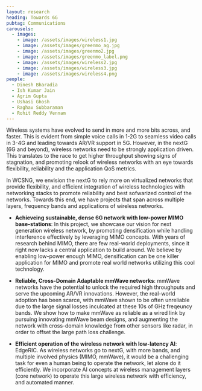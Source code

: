 ```yaml
---
layout: research
heading: Towards 6G
pubtag: Communications
carousels:
  - images:
    - image: /assets/images/wireless1.jpg
    - image: /assets/images/greenmo_ag.jpg
    - image: /assets/images/greenmo2.jpg
    - image: /assets/images/greenmo_label.png
    - image: /assets/images/wireless2.jpg
    - image: /assets/images/wireless3.jpg
    - image: /assets/images/wireless4.png
people:
  - Dinesh Bharadia
  - Ish Kumar Jain
  - Agrim Gupta
  - Ushasi Ghosh
  - Raghav Subbaraman
  - Rohit Reddy Vennam
---
```


Wireless systems have evolved to send in more and more bits across, and faster. This is evident from simple voice calls in 1-2G to seamless video calls in 3-4G and leading towards AR/VR support in 5G. However, in the nextG (6G and beyond), wireless networks need to be strongly application driven. This translates to the race to get higher throughput showing signs of stagnation, and promoting relook of wireless networks with an eye towards flexibility, reliability and the application QoS metrics. 

In WCSNG, we envision the nextG to rely more on virtualized networks that provide flexibility, and efficient integration of wireless technologies with networking stacks to promote reliability and best sofwarized control of the networks. Towards this end, we have projects that span across multiple layers, frequency bands and applications of wireless networks. 

* **Achieveing sustainable, dense 6G network with low-power MIMO base-stations**: In this project, we showcase our vision for next generation wireless network, by promoting densification while handling interference effectively by leveraging MIMO concepts. With years of research behind MIMO, there are few real-world deployments, since it right now lacks a central application to build around. We believe by enabling low-power enough MIMO, densification can be one killer application for MIMO and promote real world networks utilizing this cool technology.

* **Reliable, Cross-Domain Adaptable mmWave networks**: mmWave networks have the potential to unlock the required high throughputs and serve the upcoming AR/VR innovations. However, the real-world adoption has been scarce, with mmWave shown to be often unreliable due to the large signal losses inculcated at these 10s of GHz freqeuncy bands. We show how to make mmWave as reliable as a wired link by pursuing innovating mmWave beam designs, and augmenting the network with cross-domain knowledge from other sensors like radar, in order to offset the large path loss challenge.

* **Efficient operation of the wireless network with low-latency AI**: EdgeRIC. As wireless networks go to nextG, with more bands, and multiple involved physics (MIMO, mmWave), it would be a challenging task for even a human being to operate the network, let alone do it efficiently. We incorporate AI concepts at wireless management layers (core network) to operate this large wireless network with efficiency, and automated manner. 

<!-- However, this doesn’t align well with the move towards green alternatives for the upcoming wireless generation, as most of the existing throughput-optimal wireless networks fail to be energy efficient and sustainable. Further, even with a sharp increase in throughput, networks still deal with issues of blockage and dead spots, which hamper the reliability of a wireless link.  -->

<!-- Towards, this end, WCSNG innovates on , I will present GreenMO, which has the potential to make Massive MIMO more sustainable, by incorporating hardware virtualization concept across multiple antennas and saving circuits/RF front end power consumption. Then, I will present mmReliable, which shows how mmWave networks can be made reliable to blockage effects by utilizing multiple directional beams instead of a single blockage-prone beam. -->

<!-- Millimeter-wave wireless communications with high throughput are poised as enablers of augmented reality, virtual reality, ultra-HD video applications, and many more. Utilizing the fallow spectrum at mmwave is expected to provide gigabits-per-second data rates to multiple users. However, the sad reality of the day is that users with 5G mmwave are deployed and connect only 0.5% of the time to the mmwave base station, making it unreliable. Moreover, the reliability suffers significantly due to user mobility and blockage, making the entire 5G mmwave ineffective. Major Carriers around the world, including Verizon, have paused their 5G mmwave developments. The core bottleneck for reliability is the use of high-directional beams for mmwave communication, which is required to overcome the path loss and, hence, have a single point of link failure. Furthermore, to compound the fact most beam recovery algorithms are re-active, act after the link has degraded. My research endeavors to develop wire-like, reliable, and high throughput mmwave connectivity links. We built the world’s first high throughput and highly reliable mmwave link by using multi-beam directed along multiple strong paths, creating a coherently combined link at the receiver, and tracking algorithms for proactive multi-beam optimization. We have also developed the world’s first 5G mmwave testbed and publicly shared data sets. Looking towards the future, we are developing reliable for a large number of users, mm-wave phased array architecture geared towards multi-beam, and enabling fine-grained slicing for mmwave connectivity. This work was sought out by media news outlets and industry. -->
